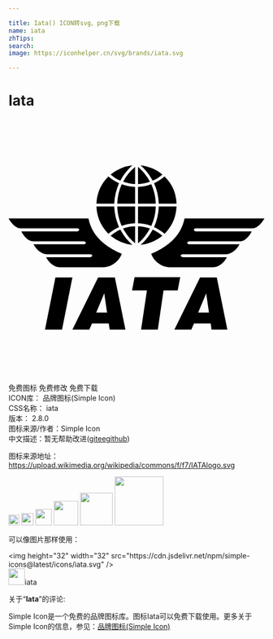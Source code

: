 ```yaml
---

title: Iata() ICON转svg、png下载
name: iata
zhTips: 
search: 
image: https://iconhelper.cn/svg/brands/iata.svg

---
```


# Iata  <small style="font-size: 60%;font-weight: 100"></small>

<div id="svg" class="svg-wrap">
<svg role="img" viewBox="0 0 24 24" xmlns="http://www.w3.org/2000/svg"><title>Iata icon</title><path d="M3.418 19.73l.98-4.885H5.99l-.973 4.884zm4.807-1.6h1.012l-.26-1.792zm-2.235 1.6l2.412-4.885h1.57l.99 4.884H9.487l-.088-.58H7.827l-.25.58zm6.439 0l.547-3.674h-1.394l.238-1.233h4.281l-.237 1.233h-1.328L14 19.73zm5.354-1.6h1.012l-.26-1.792zm-2.23 1.6l2.407-4.885h1.57l.99 4.884h-1.487l-.072-.58h-1.57l-.25.58zM24 9.324h-7.495c-.276 1.372-1.228 2.517-3.125 3.308.216.652.951 1.255 1.715 1.255h4.065c.62 0 1.112-.52 1.311-.94H16.34c-.254-.044-.265-.25-.01-.271h4.06c.525 0 1-.448 1.277-.935h-4.73c-.237-.039-.237-.238 0-.277h4.769c.48 0 .918-.558 1.1-.934h-5.232c-.26-.033-.26-.277 0-.282H22.9c.415 0 .819-.454 1.101-.924zm-24 0h7.495c.27 1.372 1.228 2.517 3.12 3.308-.216.652-.952 1.255-1.715 1.255H4.84c-.62 0-1.112-.52-1.311-.94H7.66c.249-.044.265-.25.01-.271H3.607c-.525 0-1-.448-1.272-.935H7.07c.238-.039.238-.238 0-.277H2.3c-.481 0-.918-.558-1.1-.934h5.232c.26-.033.26-.277 0-.282H1.106c-.42 0-.824-.454-1.106-.924zM9.569 5.21c.277.238.586.448.918.58.282-.553.675-1.028 1.129-1.449a4.05 4.05 0 0 0-2.047.869zM8.242 7.937h1.67a5.358 5.358 0 0 1 .454-1.909 4.021 4.021 0 0 1-1.002-.63 3.83 3.83 0 0 0-1.122 2.539zM11.87 6.37v1.566H10.2a4.62 4.62 0 0 1 .414-1.815c.399.144.83.238 1.256.25zm2.561-1.161a3.346 3.346 0 0 1-.918.58 5.243 5.243 0 0 0-1.134-1.443 3.993 3.993 0 0 1 2.052.863zm1.322 2.727h-1.665a5.096 5.096 0 0 0-.442-1.909c.354-.166.69-.376.984-.63a3.723 3.723 0 0 1 1.123 2.539zM12.14 6.37v1.566h1.66c0-.631-.155-1.234-.415-1.815a4.017 4.017 0 0 1-1.245.25zm-2.571 4.57c.277-.216.597-.454.918-.57.299.559.67 1.018 1.129 1.433a4.05 4.05 0 0 1-2.047-.863zM8.242 8.208h1.67c.039.691.182 1.3.454 1.924a4.202 4.202 0 0 0-1.002.625 3.864 3.864 0 0 1-1.122-2.55zm3.628 1.57v-1.57H10.2c.01.63.154 1.255.414 1.814.399-.144.83-.232 1.256-.244zm2.561 1.162a3.41 3.41 0 0 0-.918-.57 5.113 5.113 0 0 1-1.134 1.433 4.088 4.088 0 0 0 2.052-.863zm1.322-2.732h-1.665a5.075 5.075 0 0 1-.442 1.924c.354.166.674.366.984.625a3.806 3.806 0 0 0 1.123-2.55zm-3.612 1.57v-1.57h1.66c0 .63-.155 1.244-.415 1.814a4.01 4.01 0 0 0-1.245-.244zm-.271-5.276a4.387 4.387 0 0 0-1.123 1.382c.36.122.741.222 1.123.222zm.271 0c.443.365.846.846 1.112 1.382a3.26 3.26 0 0 1-1.112.222zm-.271 7.146a4.23 4.23 0 0 1-1.123-1.388c.36-.128.741-.2 1.123-.2zm.271.011c.443-.37.846-.868 1.112-1.4a3.715 3.715 0 0 0-1.112-.198z"/></svg>
</div>
<detail full-name='iata'></detail>

<div class="detail-page">
<p>
<span><span class="badge-success badge">免费图标</span> <span class="badge-success badge">免费修改</span>  <span class="badge-success badge">免费下载</span> </span>
<br/>
<span>
ICON库：
<span class="badge-secondary badge">品牌图标(Simple Icon)</span> 
</span>
<br/>
<span>
CSS名称：
<span class="badge-secondary badge">iata</span> 
</span>

<br/>
<span>
版本：
<span class="badge-secondary badge">2.8.0</span> 
</span>
<br/>
<span>图标来源/作者：<span class="badge-light badge">Simple Icon</span></span> 
<br/>
<span class="zh-detail">中文描述：暂无<span class="help-link"><span>帮助改进</span>(<a href="https://gitee.com/liuwave/icon-helper/edit/master/json/brands/iata.json" target="_blank" rel="noopener noreferrer">gitee</a><a href="https://github.com/liuwave/icon-helper/edit/master/json/brands/iata.json" target="_blank" rel="noopener noreferrer">github</a></span>)</span><br/>
</p>
</div><div class="description description alert alert-light"><p>图标来源地址：<a href="https://upload.wikimedia.org/wikipedia/commons/f/f7/IATAlogo.svg" target="_blank" rel="noopener noreferrer">https://upload.wikimedia.org/wikipedia/commons/f/f7/IATAlogo.svg</a></p></div>
<div class="alert alert-dark">
<img height="21" width="21" src="https://cdn.jsdelivr.net/npm/simple-icons@latest/icons/iata.svg" />
<img height="24" width="24" src="https://cdn.jsdelivr.net/npm/simple-icons@latest/icons/iata.svg" />
<img height="32" width="32" src="https://cdn.jsdelivr.net/npm/simple-icons@latest/icons/iata.svg" />
<img height="48" width="48" src="https://cdn.jsdelivr.net/npm/simple-icons@latest/icons/iata.svg" />
<img height="64" width="64" src="https://cdn.jsdelivr.net/npm/simple-icons@latest/icons/iata.svg" />
<img height="96" width="96" src="https://cdn.jsdelivr.net/npm/simple-icons@latest/icons/iata.svg" />

</div>
<div>
  <p>可以像图片那样使用：    
  </p>
  <div class="alert alert-primary" style="font-size: 14px">
    &lt;img height="32" width="32" src="https://cdn.jsdelivr.net/npm/simple-icons@latest/icons/iata.svg" /&gt;
    <copy-btn content='<img height="32" width="32" src="https://cdn.jsdelivr.net/npm/simple-icons@latest/icons/iata.svg" />'></copy-btn>
  </div>
  <div class="alert alert-secondary">
    <img height="32" width="32" src="https://cdn.jsdelivr.net/npm/simple-icons@latest/icons/iata.svg" />iata
    <copy-btn content="iata" btn-title="复制图标名称"></copy-btn>
  </div>
</div>
<div class="icon-detail__container">
<p>关于“<b>Iata</b>”的评论:</p>
</div>
<Vssue title="关于“Iata”的评论" />
<div><p>Simple Icon是一个免费的品牌图标库。图标Iata可以免费下载使用。更多关于  Simple Icon的信息，参见：<a target="_blank" href="https://iconhelper.cn/brands.html">品牌图标(Simple Icon)</a>
</p></div>
